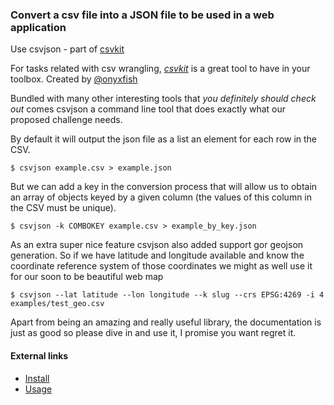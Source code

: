 ### Convert a csv file into a JSON file to be used in a web application

Use csvjson - part of [csvkit](https://csvkit.readthedocs.io/)

For tasks related with csv wrangling, *[csvkit](https://csvkit.readthedocs.io/en/0.9.1/index.html)* is a great tool to have in your toolbox. Created by [@onyxfish](https://twitter.com/onyxfish)

Bundled with many other interesting tools that _you definitely should check out_ comes csvjson a command line tool that does exactly what our proposed challenge needs.

By default it will output the json file as a list an element for each row in the CSV.

    $ csvjson example.csv > example.json

But we can add a key in the conversion process that will allow us to obtain an array of objects keyed by a given column (the values of this column in the CSV must be unique).

    $ csvjson -k COMBOKEY example.csv > example_by_key.json

As an extra super nice feature csvjson also added support gor geojson generation. So if we have latitude and longitude available and know the coordinate reference system of those coordinates we might as well use it for our soon to be beautiful web map

    $ csvjson --lat latitude --lon longitude --k slug --crs EPSG:4269 -i 4 examples/test_geo.csv

Apart from being an amazing and really useful library, the documentation is just as good so please dive in and use it, I promise you want regret it.

#### External links

* [Install](https://csvkit.readthedocs.io/en/0.9.1/install.html)
* [Usage](https://csvkit.readthedocs.io/en/0.9.1/scripts/csvjson.html)
